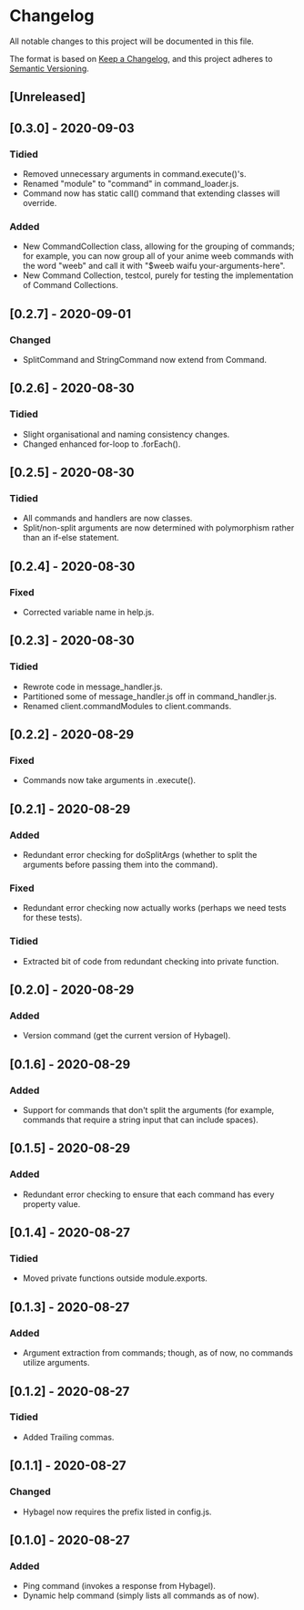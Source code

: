 # Changelog
All notable changes to this project will be documented in this file.

The format is based on [Keep a Changelog](https://keepachangelog.com/en/1.0.0/),
and this project adheres to [Semantic Versioning](https://semver.org/spec/v2.0.0.html).

## [Unreleased]

## [0.3.0] - 2020-09-03
### Tidied
- Removed unnecessary arguments in command.execute()'s.
- Renamed "module" to "command" in command_loader.js.
- Command now has static call() command that extending classes will override.
### Added
- New CommandCollection class, allowing for the grouping of commands; for example, you can now group all of your anime weeb commands with the word "weeb" and call it with "$weeb waifu your-arguments-here".
- New Command Collection, testcol, purely for testing the implementation of Command Collections.

## [0.2.7] - 2020-09-01
### Changed
- SplitCommand and StringCommand now extend from Command.

## [0.2.6] - 2020-08-30
### Tidied
- Slight organisational and naming consistency changes.
- Changed enhanced for-loop to .forEach().

## [0.2.5] - 2020-08-30
### Tidied
- All commands and handlers are now classes.
- Split/non-split arguments are now determined with polymorphism rather than an if-else statement.

## [0.2.4] - 2020-08-30
### Fixed
- Corrected variable name in help.js.

## [0.2.3] - 2020-08-30
### Tidied
- Rewrote code in message_handler.js.
- Partitioned some of message_handler.js off in command_handler.js.
- Renamed client.commandModules to client.commands.

## [0.2.2] - 2020-08-29
### Fixed
- Commands now take arguments in .execute().

## [0.2.1] - 2020-08-29
### Added
- Redundant error checking for doSplitArgs (whether to split the arguments before passing them into the command).
### Fixed
- Redundant error checking now actually works (perhaps we need tests for these tests).
### Tidied
- Extracted bit of code from redundant checking into private function.

## [0.2.0] - 2020-08-29
### Added
- Version command (get the current version of Hybagel).

## [0.1.6] - 2020-08-29
### Added
- Support for commands that don't split the arguments (for example, commands that require a string input that can include spaces).

## [0.1.5] - 2020-08-29
### Added
- Redundant error checking to ensure that each command has every property value.

## [0.1.4] - 2020-08-27
### Tidied
- Moved private functions outside module.exports.

## [0.1.3] - 2020-08-27
### Added
- Argument extraction from commands; though, as of now, no commands utilize arguments.

## [0.1.2] - 2020-08-27
### Tidied
- Added Trailing commas.

## [0.1.1] - 2020-08-27
### Changed
- Hybagel now requires the prefix listed in config.js.

## [0.1.0] - 2020-08-27
### Added
- Ping command (invokes a response from Hybagel).
- Dynamic help command (simply lists all commands as of now).
